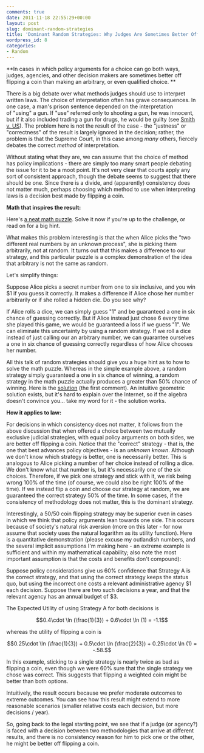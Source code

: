 ```yaml
---
comments: true
date: 2011-11-18 22:55:29+00:00
layout: post
slug: dominant-random-strategies
title: 'Dominant Random Strategies: Why Judges Are Sometimes Better Off Flipping Coins'
wordpress_id: 8
categories:
- Random
---
```


**In cases in which policy arguments for a choice can go both ways, judges, agencies, and other decision makers are sometimes better off flipping a coin than making an arbitrary, or even qualified choice. **

There is a big debate over what methods judges should use to interpret written laws. The choice of interpretation often has grave consequences. In one case, a man's prison sentence depended on the interpretation of "using" a gun. If "use" referred only to shooting a gun, he was innocent, but if it also included trading a gun for drugs, he would be guilty (see [Smith v. US](http://en.wikipedia.org/wiki/Smith_v._United_States)). The problem here is not the result of the case - the "justness" or "correctness" of the result is largely ignored in the decision; rather, the problem is that the Supreme Court, in this case among _many_ others, fiercely debates the correct _method_ of interpretation.

Without stating what they are, we can assume that the choice of method has policy implications - there are simply too many smart people debating the issue for it to be a moot point. It's not very clear that courts apply any sort of consistent approach, though the debate seems to suggest that there should be one. Since there is a divide, and (apparently) consistency does not matter much, perhaps choosing which method to use when interpreting laws is a decision best made by flipping a coin.

**Math that inspires the result:**

Here's [a neat math puzzle](http://blog.xkcd.com/2010/02/09/math-puzzle/). Solve it now if you're up to the challenge, or read on for a big hint.

What makes this problem interesting is that the when Alice picks the "two different real numbers by an unknown process", she is picking them arbitrarily, not at random. It turns out that this makes a difference to our strategy, and this particular puzzle is a complex demonstration of the idea that arbitrary is not the same as random.

Let's simplify things:

Suppose Alice picks a secret number from one to six inclusive, and you win $1 if you guess it correctly. It makes a difference if Alice chose her number arbitrarily or if she rolled a hidden die. Do you see why?

If Alice rolls a dice, we can simply guess "1" and be guaranteed a one in six chance of guessing correctly. But if Alice instead just chose 6 every time she played this game, we would be guaranteed a loss if we guess "1". We can eliminate this uncertainty by using a random strategy. If we roll a dice instead of just calling our an arbitrary number, we can guarantee ourselves a one in six chance of guessing correctly regardless of how Alice chooses her number.

All this talk of random strategies should give you a huge hint as to how to solve the math puzzle. Whereas in the simple example above, a random strategy simply guaranteed a one in six chance of winning, a random strategy in the math puzzle actually produces a greater than 50% chance of winning. Here is the [solution](http://blog.xkcd.com/2010/02/09/math-puzzle/comment-page-1/) (the first comment). An intuitive geometric solution exists, but it's hard to explain over the Internet, so if the algebra doesn't convince you... take my word for it - the solution works.

**How it applies to law:**

For decisions in which consistency does not matter, it follows from the above discussion that when offered a choice between two mutually exclusive judicial strategies, with equal policy arguments on both sides, we are better off flipping a coin. Notice that the "correct" strategy - that is, the one that best advances policy objectives - is an _unknown known_. Although we don't know which strategy is better, one is necessarily better. This is analogous to Alice picking a number of her choice instead of rolling a dice. We don't know what that number is, but it's necessarily one of the six choices. Therefore, if we pick one strategy and stick with it, we risk being wrong 100% of the time (of course, we could also be right 100% of the time). If we instead flip a coin and choose our strategy at random, we are guaranteed the correct strategy 50% of the time. In some cases, if the consistency of methodology does not matter, this is the dominant strategy.

Interestingly, a 50/50 coin flipping strategy may be superior even in cases in which we think that policy arguments lean towards one side. This occurs because of society's natural risk aversion (more on this later - for now assume that society uses the natural logarithm as its utility function). Here is a quantitative demonstration (please excuse my outlandish numbers, and the several implicit assumptions I'm making here - an extreme example is sufficient and within my mathematical capability; also note the most important assumption is that the costs and benefits don't compound):

Suppose policy considerations give us 60% confidence that Strategy A is the correct strategy, and that using the correct strategy keeps the status quo, but using the incorrect one costs a relevant administrative agency $1 each decision. Suppose there are two such decisions a year, and that the relevant agency has an annual budget of $3.

The Expected Utility of using Strategy A for both decisions is

$$0.4\cdot \ln (\frac{1}{3}) + 0.6\cdot \ln (1) = -1.1$$

whereas the utility of flipping a coin is

$$0.25\cdot \ln (\frac{1}{3}) + 0.5\cdot \ln (\frac{2}{3}) + 0.25\cdot \ln (1) = -.58.$$


In this example, sticking to a single strategy is nearly twice as bad as flipping a coin, even though we were 60% sure that the single strategy we chose was correct. This suggests that flipping a weighted coin might be better than both options.

Intuitively, the result occurs because we prefer moderate outcomes to extreme outcomes. You can see how this result might extend to more reasonable scenarios (smaller relative costs each decision, but more decisions / year).

So, going back to the legal starting point, we see that if a judge (or agency?) is faced with a decision between two methodologies that arrive at different results, and there is no consistency reason for him to pick one or the other, he might be better off flipping a coin.
